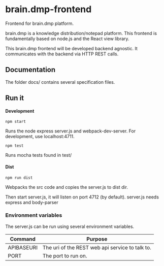 # brain.dmp-frontend
Frontend for brain.dmp platform.

brain.dmp is a knowledge distribution/notepad platform. This frontend 
is fundamentally based on node.js and the React view library.

This brain.dmp frontend will be developed backend agnostic. It 
communicates with the backend via HTTP REST calls. 

## Documentation

The folder docs/ contains several specification files.


## Run it

#### Development

```
npm start
```
Runs the node express server.js and webpack-dev-server. For development, use localhost:4711.

```
npm test
```
Runs mocha tests found in test/

#### Dist

```
npm run dist
```
Webpacks the src code and copies the server.js to dist dir.

Then start server.js, it will listen on port 4712 (by default).
server.js needs express and body-parser

### Environment variables

The server.js can be run using several environment variables.

Command | Purpose
--- | ---
APIBASEURI | The uri of the REST web api service to talk to.
PORT | The port to run on.
